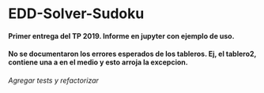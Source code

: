 # EDD-Solver-Sudoku
#### Primer entrega del TP 2019. Informe en jupyter con ejemplo de uso.
#### No se documentaron los errores esperados de los tableros. Ej, el tablero2, contiene una a en el medio y esto arroja la excepcion.


###### Agregar tests y refactorizar

